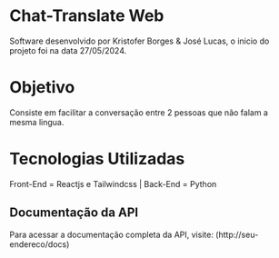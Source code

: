 # Chat-Translate Web

Software desenvolvido por Kristofer Borges & José Lucas, o inicio do projeto foi na data 27/05/2024.

# Objetivo

Consiste em facilitar a conversação entre 2 pessoas que não falam a mesma lingua.

# Tecnologias Utilizadas

Front-End = Reactjs e Tailwindcss |
Back-End = Python

## Documentação da API

Para acessar a documentação completa da API, visite: (http://seu-endereco/docs)
